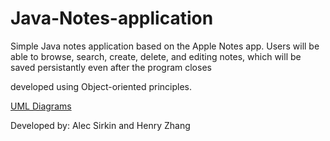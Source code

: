 # Java-Notes-application
Simple Java notes application based on the Apple Notes app.
Users will be able to browse, search, create, delete, and editing notes, which will be saved persistantly even after the program closes

developed using Object-oriented principles.

[UML Diagrams](NotesUML.drawio.pdf)

Developed by: Alec Sirkin and Henry Zhang
